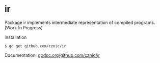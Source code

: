 # ir
Package ir implements intermediate representation of compiled programs. (Work In Progress)

Installation

    $ go get github.com/cznic/ir

Documentation: [godoc.org/github.com/cznic/ir](http://godoc.org/github.com/cznic/ir)
